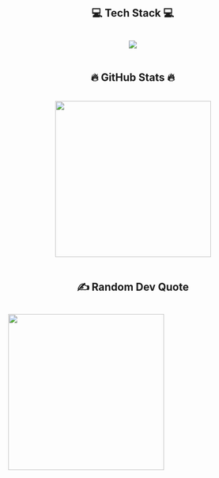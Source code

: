 
<h2 align="center">💻 Tech Stack 💻</h2>
<br>
<div align="center">
    <img src="https://skillicons.dev/icons?i=dotnet,java,git,github,docker,js,html,css,react" /><br>
</div>
<br>
<h2 align="center">🔥 GitHub Stats 🔥</h2>
<!-- https://github.com/anuraghazra/github-readme-stats -->
<br>
<div align=center>
  <a href="#" title="danielleit241">
    <img width="315" align="center" src="https://github-readme-stats.vercel.app/api/top-langs/?username=danielleit241&title_color=61dafb&text_color=ffffff&icon_color=61dafb&bg_color=20232a&langs_count=8&layout=compact&border_color=61dafb&hide_border=true" />
  </a>
</div>
<br>
<h2 align="center">✍️ Random Dev Quote</h2>
<br>
<div>
  <a href="#" title="danielleit241">
    <img width="315" align="center" src="https://quotes-github-readme.vercel.app/api?type=horizontal&theme=radical" />
  </a>
</div>
<br>
